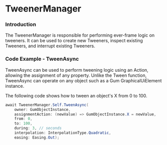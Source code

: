 # TweenerManager

### Introduction

The TweenerManager is responsible for performing ever-frame logic on tweeners. It can be used to create new Tweeners, inspect existing Tweeners, and interrupt existing Tweeners.

### Code Example - TweenAsync

TweenAsync can be used to perform tweening logic using an Action, allowing the assignment of any property. Unlike the Tween function, TweenAsync can operate on any object such as a Gum GraphicalUiElement instance.

The following code shows how to tween an object's X from 0 to 100.

```csharp
await TweenerManager.Self.TweenAsync(
    owner: GumObjectInstance,
    assignmentAction: (newValue) => GumObjectInstance.X = newValue,
    from: 0,
    to: 100,
    during: 3, // seconds
    interpolation: InterpolationType.Quadratic,
    easing: Easing.Out);
```

